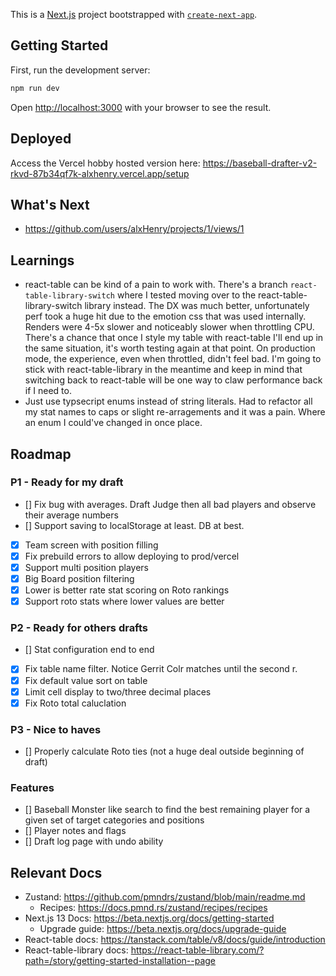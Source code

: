 This is a [Next.js](https://nextjs.org/) project bootstrapped with [`create-next-app`](https://github.com/vercel/next.js/tree/canary/packages/create-next-app).

## Getting Started

First, run the development server:

```bash
npm run dev
```

Open [http://localhost:3000](http://localhost:3000) with your browser to see the result.

## Deployed

Access the Vercel hobby hosted version here: https://baseball-drafter-v2-rkvd-87b34qf7k-alxhenry.vercel.app/setup

## What's Next

- https://github.com/users/alxHenry/projects/1/views/1

## Learnings

- react-table can be kind of a pain to work with. There's a branch `react-table-library-switch` where I tested moving over to the react-table-library-switch library instead. The DX was much better, unfortunately perf took a huge hit due to the emotion css that was used internally. Renders were 4-5x slower and noticeably slower when throttling CPU. There's a chance that once I style my table with react-table I'll end up in the same situation, it's worth testing again at that point. On production mode, the experience, even when throttled, didn't feel bad. I'm going to stick with react-table-library in the meantime and keep in mind that switching back to react-table will be one way to claw performance back if I need to.
- Just use typsecript enums instead of string literals. Had to refactor all my stat names to caps or slight re-arragements and it was a pain. Where an enum I could've changed in once place.

## Roadmap

### P1 - Ready for my draft

- [] Fix bug with averages. Draft Judge then all bad players and observe their average numbers
- [] Support saving to localStorage at least. DB at best.
- [x] Team screen with position filling
- [x] Fix prebuild errors to allow deploying to prod/vercel
- [x] Support multi position players
- [x] Big Board position filtering
- [x] Lower is better rate stat scoring on Roto rankings
- [x] Support roto stats where lower values are better

### P2 - Ready for others drafts

- [] Stat configuration end to end
- [x] Fix table name filter. Notice Gerrit Colr matches until the second r.
- [x] Fix default value sort on table
- [x] Limit cell display to two/three decimal places
- [x] Fix Roto total caluclation

### P3 - Nice to haves

- [] Properly calculate Roto ties (not a huge deal outside beginning of draft)

### Features

- [] Baseball Monster like search to find the best remaining player for a given set of target categories and positions
- [] Player notes and flags
- [] Draft log page with undo ability

## Relevant Docs

- Zustand: https://github.com/pmndrs/zustand/blob/main/readme.md
  - Recipes: https://docs.pmnd.rs/zustand/recipes/recipes
- Next.js 13 Docs: https://beta.nextjs.org/docs/getting-started
  - Upgrade guide: https://beta.nextjs.org/docs/upgrade-guide
- React-table docs: https://tanstack.com/table/v8/docs/guide/introduction
- React-table-library docs: https://react-table-library.com/?path=/story/getting-started-installation--page
